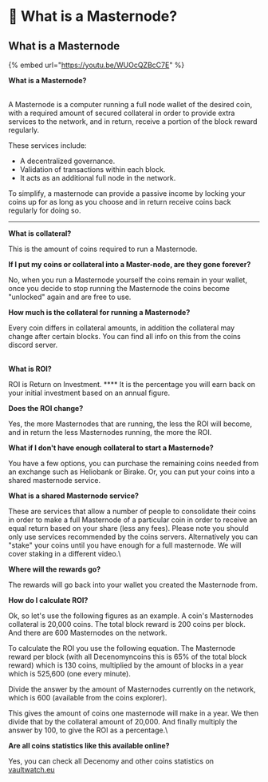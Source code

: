 # 🔸 What is a Masternode?

## What is a Masternode

{% embed url="https://youtu.be/WUOcQZBcC7E" %}

**What is a Masternode?**

\
A Masternode is a computer running a full node wallet of the desired coin, with a required amount of secured collateral in order to provide extra services to the network, and in return, receive a portion of the block reward regularly.

These services include:

* A decentralized governance.
* Validation of transactions within each block.
* It acts as an additional full node in the network.

To simplify, a masternode can provide a passive income by locking your coins up for as long as you choose and in return receive coins back regularly for doing so.

****

**What is collateral?**

This is the amount of coins required to run a Masternode.



**If I put my coins or collateral into a Master-node, are they gone forever?**

No, when you run a Masternode yourself the coins remain in your wallet, once you decide to stop running the Masternode the coins become "unlocked" again and are free to use.



**How much is the collateral for running a Masternode?**

Every coin differs in collateral amounts, in addition the collateral may change after certain blocks. You can find all info on this from the coins discord server.

\
**What is ROI?**

ROI is Return on Investment. **** It is the percentage you will earn back on your initial investment based on an annual figure.



**Does the ROI change?**

Yes, the more Masternodes that are running, the less the ROI will become, and in return the less Masternodes running, the more the ROI.



**What if I don't have enough collateral to start a Masternode?**

You have a few options, you can purchase the remaining coins needed from an exchange such as Heliobank or Birake. Or, you can put your coins into a shared masternode service.



**What is a shared Masternode service?**

These are services that allow a number of people to consolidate their coins in order to make a full Masternode of a particular coin in order to receive an equal return based on your share (less any fees). Please note you should only use services recommended by the coins servers. Alternatively you can "stake" your coins until you have enough for a full masternode. We will cover staking in a different video.\




**Where will the rewards go?**

The rewards will go back into your wallet you created the Masternode from.



**How do I calculate ROI?**

Ok, so let's use the following figures as an example. A coin's Masternodes collateral is 20,000 coins. The total block reward is 200 coins per block. And there are 600 Masternodes on the network.

To calculate the ROI you use the following equation. The Masternode reward per block (with all Decenomyncoins this is 65% of the total block reward) which is 130 coins, multiplied by the amount of blocks in a year which is 525,600 (one every minute).

Divide the answer by the amount of Masternodes currently on the network, which is 600 (available from the coins explorer).

This gives the amount of coins one masternode will make in a year. We then divide that by the collateral amount of 20,000. And finally multiply the answer by 100, to give the ROI as a percentage.\


**Are all coins statistics like this available online?**

Yes, you can check all Decenomy and other coins statistics on [vaultwatch.eu](https://vaultwatch.eu/)

